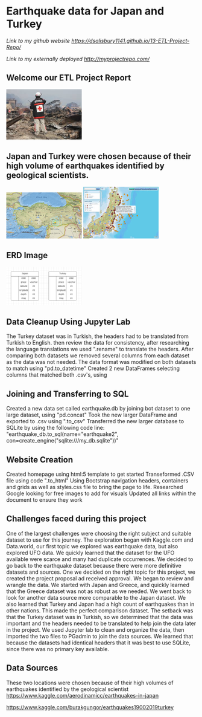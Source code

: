 # Earthquake data for Japan and Turkey

*Link to my github website https://dsalisbury1141.github.io/13-ETL-Project-Repo/*

*Link to my externally deployed http://myprojectrepo.com/*


## Welcome our ETL Project Report
<img src="https://github.com/dsalisbury1141/13-ETL-Project-Repo/blob/master/Images/redcross.jpg" width="200">

## Japan and Turkey were chosen because of their high volume of earthquakes identified by geological scientists.

<img src="https://github.com/dsalisbury1141/13-ETL-Project-Repo/blob/master/Images/turkey270.png" width="200">
<img src="https://github.com/dsalisbury1141/13-ETL-Project-Repo/blob/master/Images/Japan2.jpg" width="200">

## ERD Image
<img src="https://github.com/dsalisbury1141/13-ETL-Project-Repo/blob/master/Images/ERD.png" width="200">

## Data Cleanup Using Jupyter Lab

The Turkey dataset was in Turkish, the headers had to be translated from Turkish to English. then review the data for consistency, after researching the language translations we used ".rename" to translate the headers.
After comparing both datasets we removed several columns from each dataset as the data was not needed.
The data format was modified on both datasets to match using "pd.to_datetime"
Created 2 new DataFrames selecting columns that matched both .csv's, using

## Joining and Transferring to SQL

Created a new data set called earthquake.db by joining bot dataset to one large dataset, using "pd.concat"
Took the new larger DataFrame and exported to .csv using ".to_csv"
Transferred the new larger database to SQLite by using the following code line:
"earthquake_db.to_sql(name="earthquake2", con=create_engine("sqlite:///my_db.sqlite"))"

## Website Creation
 
Created homepage using html:5 template to get started
Transeformed .CSV file using code ".to_html"
Using Bootstrap navigation headers, containers and grids as well as styles.css file to bring the page to life.
Researched Google looking for free images to add for visuals
Updated all links within the document to ensure they work

## Challenges faced during this project

One of the largest challenges were choosing the right subject and suitable dataset to use for this journey. The exploration began with Kaggle.com and Data.world, our first topic we explored was earthquake data, but also explored UFO data. We quickly learned that the dataset for the UFO available were scarce and many had duplicate occurrences. We decided to go back to the earthquake dataset because there were more definitive datasets and sources. One we decided on the right topic for this project, we created the project proposal ad received approval. We began to review and wrangle the data. We started with Japan and Greece, and quickly learned that the Greece dataset was not as robust as we needed. We went back to look for another data source more comparable to the Japan dataset. We also learned that Turkey and Japan had a high count of earthquakes than in other nations. This made the perfect comparison dataset. The setback was that the Turkey dataset was in Turkish, so we determined that the data was important and the headers needed to be translated to help join the data later in the project. We used Jupyter lab to clean and organize the data, then imported the two files to PGadmin to join the data sources. We learned that because the datasets had identical headers that it was best to use SQLite, since there was no primary key available.

## Data Sources
 
These two locations were chosen because of their high volumes of earthquakes identified by the geological scientist
https://www.kaggle.com/aerodinamicc/earthquakes-in-japan

https://www.kaggle.com/burakgungor/earthquakes19002019turkey
